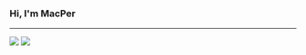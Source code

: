 ### Hi, I'm MacPer

---

<img src="https://github-readme-stats.vercel.app/api?username=janipalen&theme=default&include_all_commits=true&show_icons=true"/>
<img src="https://github-readme-stats.vercel.app/api/top-langs/?username=janipalen&layout=compact"/>
